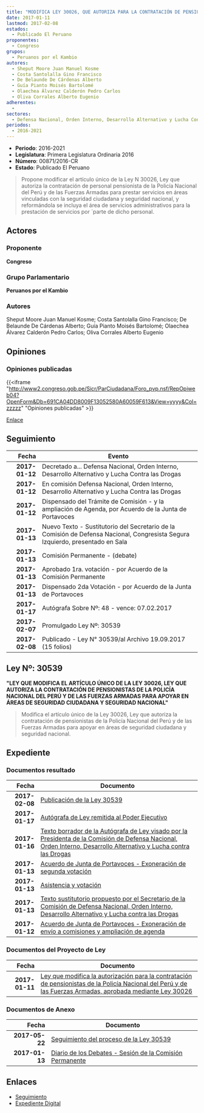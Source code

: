 ```yaml
---
title: "MODIFICA LEY 30026, QUE AUTORIZA PARA LA CONTRATACIÓN DE PENSIONISTAS DE LA POLICÍA NACIONAL DEL PERÚ Y DE LAS FUERZAS ARMADAS"
date: 2017-01-11
lastmod: 2017-02-08
estados: 
  - Publicado El Peruano
proponentes: 
  - Congreso
grupos: 
  - Peruanos por el Kambio
autores: 
  - Sheput Moore Juan Manuel Kosme
  - Costa Santolalla Gino Francisco
  - De Belaunde De Cárdenas Alberto
  - Guía Pianto Moisés Bartolomé
  - Olaechea Álvarez Calderón Pedro Carlos
  - Oliva Corrales Alberto Eugenio
adherentes: 
  - 
sectores: 
  - Defensa Nacional, Orden Interno, Desarrollo Alternativo y Lucha Contra las Drogas
periodos: 
  - 2016-2021
---
```


- **Periodo**: 2016-2021
- **Legislatura**: Primera Legislatura Ordinaria 2016
- **Número**: 00871/2016-CR
- **Estado**: Publicado El Peruano

> Propone modificar el artículo único de la Ley N 30026, Ley que autoriza la contratación de personal pensionista de la Policía Nacional del Perú y de las Fuerzas Armadas para prestar servicios en áreas vinculadas con la seguridad ciudadana y seguridad nacional, y reformándola se incluya el área de servicios administrativos para la prestación de servicios por ´parte de dicho personal.


## Actores

### Proponente

**Congreso**

### Grupo Parlamentario

**Peruanos por el Kambio**

### Autores

Sheput Moore Juan Manuel Kosme; Costa Santolalla Gino Francisco; De Belaunde De Cárdenas Alberto; Guía Pianto Moisés Bartolomé; Olaechea Álvarez Calderón Pedro Carlos; Oliva Corrales Alberto Eugenio


## Opiniones

### Opiniones publicadas

{{<iframe "http://www2.congreso.gob.pe/Sicr/ParCiudadana/Foro_pvp.nsf/RepOpiweb04?OpenForm&Db=691CA04DD8009F13052580A60059F613&View=yyyy&Col=zzzzz" "Opiniones publicadas" >}}

[Enlace](http://www2.congreso.gob.pe/Sicr/ParCiudadana/Foro_pvp.nsf/RepOpiweb04?OpenForm&Db=691CA04DD8009F13052580A60059F613&View=yyyy&Col=zzzzz)

## Seguimiento

| Fecha | Evento |
|------:|--------|
| **2017-01-12** | Decretado a... Defensa Nacional, Orden Interno, Desarrollo Alternativo y Lucha Contra las Drogas|
| **2017-01-12** | En comisión Defensa Nacional, Orden Interno, Desarrollo Alternativo y Lucha Contra las Drogas|
| **2017-01-12** | Dispensado del Trámite de Comisión - y la ampliación de Agenda, por Acuerdo de la Junta de Portavoces|
| **2017-01-13** | Nuevo Texto - Sustitutorio del Secretario de la Comisión de Defensa Nacional, Congresista Segura Izquierdo, presentado en Sala|
| **2017-01-13** | Comisión Permanente - (debate)|
| **2017-01-13** | Aprobado 1ra. votación - por Acuerdo de la Comisión Permanente|
| **2017-01-13** | Dispensado 2da Votación - por Acuerdo de la Junta de Portavoces|
| **2017-01-17** | Autógrafa Sobre Nº: 48 - vence: 07.02.2017|
| **2017-02-07** | Promulgado Ley Nº: 30539|
| **2017-02-08** | Publicado - Ley N° 30539/al Archivo 19.09.2017 (15 folios)|

## Ley Nº: 30539

**"LEY QUE MODIFICA EL ARTÍCULO ÚNICO DE LA LEY 30026, LEY QUE AUTORIZA LA CONTRATACIÓN DE PENSIONISTAS DE LA POLICÍA NACIONAL DEL PERÚ Y DE LAS FUERZAS ARMADAS PARA APOYAR EN ÁREAS DE SEGURIDAD CIUDADANA Y SEGURIDAD NACIONAL"**

> Modifica el artículo único de la Ley 30026, Ley que autoriza la contratación de pensionistas de la Policía Nacional del Perú y de las Fuerzas Armadas para apoyar en áreas de seguridad ciudadana y seguridad nacional.


## Expediente


### Documentos resultado

| Fecha | Documento |
|------:|--------|
| **2017-02-08** | [Publicación de la Ley 30539](http://www.leyes.congreso.gob.pe/Documentos/2016_2021/ADLP/Normas_Legales/30539-LEY.pdf) |
| **2017-01-17** | [Autógrafa de Ley remitida al Poder Ejecutivo](http://www.leyes.congreso.gob.pe/Documentos/2016_2021/Autografas/Ley_y_de_Resolucion_Legislativa/AU0087120170117.pdf) |
| **2017-01-16** | [Texto borrador de la Autógrafa de Ley visado por la Presidenta de la Comisión de Defensa Nacional, Orden Interno, Desarrollo Alternativo y Lucha contra las Drogas](http://www.leyes.congreso.gob.pe/Documentos/2016_2021/Texto_Borrador_de_Autografa/BAU0087120170116.pdf) |
| **2017-01-13** | [Acuerdo de Junta de Portavoces - Exoneración de segunda votación](http://www.leyes.congreso.gob.pe/Documentos/2016_2021/Acuerdos/Junta_Portavoces/AJP0087120170113.pdf) |
| **2017-01-13** | [Asistencia y votación](http://www.leyes.congreso.gob.pe/Documentos/2016_2021/Asistencia_y_Votacion/Proyectos_de_Ley/AV0087120170113.pdf) |
| **2017-01-13** | [Texto sustitutorio propuesto por el Secretario de la Comisión de Defensa Nacional, Orden Interno, Desarrollo Alternativo y Lucha contra las Drogas](http://www.leyes.congreso.gob.pe/Documentos/2016_2021/Texto_Sustitutorio/Proyectos_de_Ley/TS0087120170113..pdf) |
| **2017-01-12** | [Acuerdo de Junta de Portavoces - Exoneración de envío a comisiones y ampliación de agenda](http://www.leyes.congreso.gob.pe/Documentos/2016_2021/Acuerdos/Junta_Portavoces/AJP0087120170112.pdf) |

### Documentos del Proyecto de Ley

| Fecha | Documento |
|------:|--------|
| **2017-01-11** | [Ley que modifica la autorización para la contratación de pensionistas de la Policía Nacional del Perú y de las Fuerzas Armadas, aprobada mediante Ley 30026](http://www.leyes.congreso.gob.pe/Documentos/2016_2021/Proyectos_de_Ley_y_de_Resoluciones_Legislativas/PL0087120170111..pdf) |

### Documentos de Anexo

| Fecha | Documento |
|------:|--------|
| **2017-05-22** | [Seguimiento del proceso de la Ley 30539](http://www.leyes.congreso.gob.pe/Documentos/2016_2021/Seguimiento_de_Proyectos_de_Ley/00871PL20170522.pdf) |
| **2017-01-13** | [Diario de los Debates - Sesión de la Comisión Permanente](http://www2.congreso.gob.pe/Sicr/DiarioDebates/Publicad.nsf/SesionesPleno/05256D6E0073DFE9052580A7007D1D9B/$FILE/PER-2016-6.pdf) |

## Enlaces 

- [Seguimiento](http://www2.congreso.gob.pe/Sicr/TraDocEstProc/CLProLey2016.nsf/f7fff46988ca05b1052578e100829cc7/b4221e0b6c5583b5052580a500839db3?OpenDocument)
- [Expediente Digital](http://www2.congreso.gob.pe/Sicr/TraDocEstProc/CLProLey2016.nsf/f7fff46988ca05b1052578e100829cc7/b4221e0b6c5583b5052580a500839db3?OpenDocument&Click=05257FB7005EB655.eb71d0cf91d8294e05256cdf006b5706/$Body/0.1C6C)
